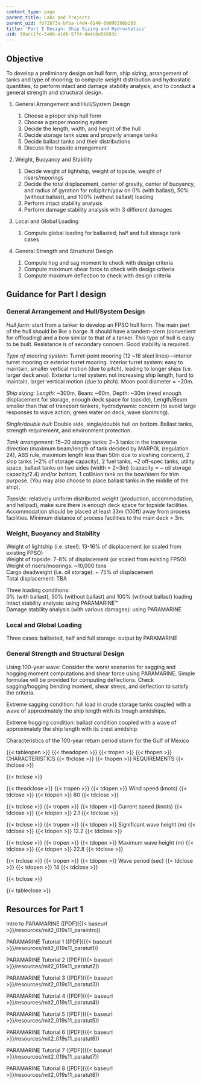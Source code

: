 ```yaml
---
content_type: page
parent_title: Labs and Projects
parent_uid: fb72b73a-bfba-c4d4-6140-60d96296b293
title: 'Part I Design: Ship Sizing and Hydrostatics'
uid: 30acc1fc-5a6b-a1db-57f4-da4c0e56683c
---
```


Objective
---------

To develop a preliminary design on hull form, ship sizing, arrangement of tanks and type of mooring; to compute weight distribution and hydrostatic quantities, to perform intact and damage stability analysis; and to conduct a general strength and structural design.

1.  General Arrangement and Hull/System Design  
      
    1.  Choose a proper ship hull form
    2.  Choose a proper mooring system
    3.  Decide the length, width, and height of the hull
    4.  Decide storage tank sizes and properly arrange tanks
    5.  Decide ballast tanks and their distributions
    6.  Discuss the topside arrangement
  
3.  Weight, Buoyancy and Stability  
      
    1.  Decide weight of lightship, weight of topside, weight of risers/moorings
    2.  Decide the total displacement, center of gravity, center of buoyancy, and radius of gyration for roll/pitch/yaw on 0% (with ballast), 50% (without ballast), and 100% (without ballast) loading
    3.  Perform intact stability analysis
    4.  Perform damage stability analysis with 3 different damages
  
5.  Local and Global Loading  
      
    1.  Compute global loading for ballasted, half and full storage tank cases
  
7.  General Strength and Structural Design  
      
    1.  Compute hog and sag moment to check with design criteria
    2.  Compute maximum shear force to check with design criteria
    3.  Compute maximum deflection to check with design criteria

Guidance for Part I design
--------------------------

### General Arrangement and Hull/System Design

_Hull form:_ start from a tanker to develop an FPSO hull form. The main part of the hull should be like a barge. It should have a tandem-stern (convenient for offloading) and a bow similar to that of a tanker. This type of hull is easy to be built. Resistance is of secondary concern. Good stability is required.

_Type of mooring system:_ Turret-point mooring (12 ~16 steel lines)—interior turret mooring or exterior turret mooring. Interior turret system: easy to maintain, smaller vertical motion (due to pitch), leading to longer ships (i.e. larger deck area). Exterior turret system: not increasing ship length, hard to maintain, larger vertical motion (due to pitch). Moon pool diameter = ~20m.

_Ship sizing: Length:_ ~300m, Beam: ~60m, Depth: ~30m (need enough displacement for storage, enough deck space for topside), Length/Beam smaller than that of transport tankers, hydrodynamic concern (to avoid large responses to wave action, green water on deck, wave slamming).

_Single/double hull:_ Double side, single/double hull on bottom. Ballast tanks, strength requirement, and environment protection.

_Tank arrangement:_ 15~20 storage tanks: 2~3 tanks in the transverse direction (maximum beam/length of tank decided by MARPOL (regulation 24), ABS rule, maximum length less than 50m due to sloshing concern), 2 slop tanks (~2% of storage capacity), 2 fuel tanks, ~2 off-spec tanks, utility space, ballast tanks on two sides (width = 2~3m) (capacity = ~ oil storage capacity/2.4) and/or bottom, 1 collision tank on the bow/stern for trim purpose. (You may also choose to place ballast tanks in the middle of the ship).

_Topside:_ relatively uniform distributed weight (production, accommodation, and helipad), make sure there is enough deck space for topside facilities. Accommodation should be placed at least 33m (100ft) away from process facilities. Minimum distance of process facilities to the main deck = 3m.

### Weight, Buoyancy and Stability

Weight of lightship (i.e. steel): 13-16% of displacement (or scaled from existing FPSO)  
Weight of topside: 7-8% of displacement (or scaled from existing FPSO)  
Weight of risers/moorings: ~10,000 tons  
Cargo deadweight (i.e. oil storage): ~ 75% of displacement  
Total displacement: TBA

Three loading conditions:  
0% (with ballast), 50% (without ballast) and 100% (without ballast) loading  
Intact stability analysis: using PARAMARINE™  
Damage stability analysis (with various damages): using PARAMARINE

### Local and Global Loading

Three cases: ballasted, half and full storage: output by PARAMARINE

### General Strength and Structural Design

Using 100-year wave: Consider the worst scenarios for sagging and hogging moment computations and shear force using PARAMARINE. Simple formulae will be provided for computing deflections. Check sagging/hogging bending moment, shear stress, and deflection to satisfy the criteria.

Extreme sagging condition: full load in crude storage tanks coupled with a wave of approximately the ship length with its trough amidships.

Extreme hogging condition: ballast condition coupled with a wave of approximately the ship length with its crest amidship.

Characteristics of the 100-year return period storm for the Gulf of Mexico

{{< tableopen >}}
{{< theadopen >}}
{{< tropen >}}
{{< thopen >}}
CHARACTERISTICS
{{< thclose >}}
{{< thopen >}}
REQUIREMENTS
{{< thclose >}}

{{< trclose >}}

{{< theadclose >}}
{{< tropen >}}
{{< tdopen >}}
Wind speed (knots)
{{< tdclose >}}
{{< tdopen >}}
80
{{< tdclose >}}

{{< trclose >}}
{{< tropen >}}
{{< tdopen >}}
Current speed (knots)
{{< tdclose >}}
{{< tdopen >}}
2.1
{{< tdclose >}}

{{< trclose >}}
{{< tropen >}}
{{< tdopen >}}
Significant wave height (m)
{{< tdclose >}}
{{< tdopen >}}
12.2
{{< tdclose >}}

{{< trclose >}}
{{< tropen >}}
{{< tdopen >}}
Maximum wave height (m)
{{< tdclose >}}
{{< tdopen >}}
22.8
{{< tdclose >}}

{{< trclose >}}
{{< tropen >}}
{{< tdopen >}}
Wave period (sec)
{{< tdclose >}}
{{< tdopen >}}
14
{{< tdclose >}}

{{< trclose >}}

{{< tableclose >}}

Resources for Part 1
--------------------

Intro to PARAMARINE ([PDF]({{< baseurl >}}/resources/mit2_019s11_paraintro))

PARAMARINE Tutorial 1 ([PDF]({{< baseurl >}}/resources/mit2_019s11_paratut1))

PARAMARINE Tutorial 2 ([PDF]({{< baseurl >}}/resources/mit2_019s11_paratut2))

PARAMARINE Tutorial 3 ([PDF]({{< baseurl >}}/resources/mit2_019s11_paratut3))

PARAMARINE Tutorial 4 ([PDF]({{< baseurl >}}/resources/mit2_019s11_paratut4))

PARAMARINE Tutorial 5 ([PDF]({{< baseurl >}}/resources/mit2_019s11_paratut5))

PARAMARINE Tutorial 6 ([PDF]({{< baseurl >}}/resources/mit2_019s11_paratut6))

PARAMARINE Tutorial 7 ([PDF]({{< baseurl >}}/resources/mit2_019s11_paratut7))

PARAMARINE Tutorial 8 ([PDF]({{< baseurl >}}/resources/mit2_019s11_paratut8))